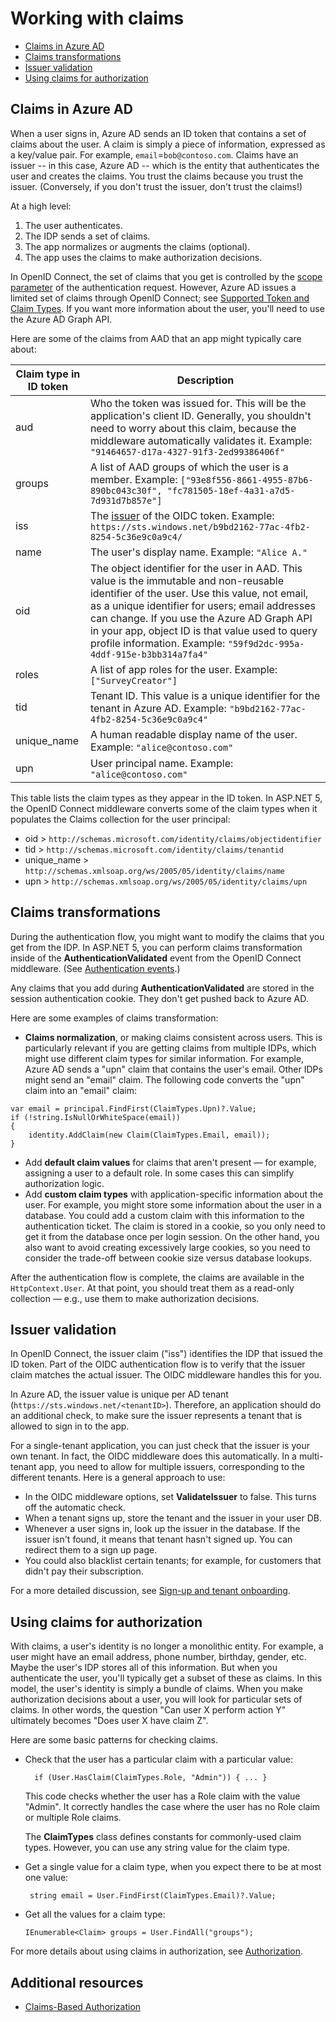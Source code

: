 # Working with claims

- [Claims in Azure AD](#claims-in-azure-ad)
- [Claims transformations](#claims-transformations)
- [Issuer validation](#issuer-validation)
- [Using claims for authorization](#using-claims-for-authorization)

## Claims in Azure AD

When a user signs in, Azure AD sends an ID token that contains a set of claims about the user. A claim is simply a piece of information, expressed as a key/value pair. For example, `email`=`bob@contoso.com`.  Claims have an issuer -- in this case, Azure AD -- which is the entity that authenticates the user and creates the claims. You trust the claims because you trust the issuer. (Conversely, if you don't trust the issuer, don't trust the claims!)

At a high level:

1.	The user authenticates.
2.	The IDP sends a set of claims.
3.	The app normalizes or augments the claims (optional).
4.	The app uses the claims to make authorization decisions.

In OpenID Connect, the set of claims that you get is controlled by the [scope parameter](http://nat.sakimura.org/2012/01/26/scopes-and-claims-in-openid-connect/) of the authentication request. However, Azure AD issues a limited set of claims through OpenID Connect; see [Supported Token and Claim Types](https://azure.microsoft.com/en-us/documentation/articles/active-directory-token-and-claims/). If you want more information about the user, you'll need to use the Azure AD Graph API.

Here are some of the claims from AAD that an app might typically care about:

Claim type in ID token |	Description
-----------------------|--------------
aud | Who the token was issued for. This will be the application's client ID. Generally, you shouldn't need to worry about this claim, because the middleware automatically validates it. Example:  `"91464657-d17a-4327-91f3-2ed99386406f"`
groups	 | A list of AAD groups of which the user is a member. Example: `["93e8f556-8661-4955-87b6-890bc043c30f", "fc781505-18ef-4a31-a7d5-7d931d7b857e"]`
iss	 | The [issuer](http://openid.net/specs/openid-connect-core-1_0.html#IDToken) of the OIDC token. Example: `https://sts.windows.net/b9bd2162-77ac-4fb2-8254-5c36e9c0a9c4/`
name	| The user's display name. Example: `"Alice A."`
oid	| The object identifier for the user in AAD. This value is the immutable and non-reusable identifier of the user. Use this value, not email, as a unique identifier for users; email addresses can change. If you use the Azure AD Graph API in your app, object ID is that value used to query profile information. Example: `"59f9d2dc-995a-4ddf-915e-b3bb314a7fa4"`
roles	| A list of app roles for the user.	Example: `["SurveyCreator"]`
tid	| Tenant ID. This value is a unique identifier for the tenant in Azure AD. Example: `"b9bd2162-77ac-4fb2-8254-5c36e9c0a9c4"`
unique_name	| A human readable display name of the user. Example: `"alice@contoso.com"`
upn	| User principal name. Example: `"alice@contoso.com"`

This table lists the claim types as they appear in the ID token. In ASP.NET 5, the OpenID Connect middleware converts some of the claim types when it populates the Claims collection for the user principal:

-	oid > `http://schemas.microsoft.com/identity/claims/objectidentifier`
-	tid > `http://schemas.microsoft.com/identity/claims/tenantid`
-	unique_name > `http://schemas.xmlsoap.org/ws/2005/05/identity/claims/name`
-	upn > `http://schemas.xmlsoap.org/ws/2005/05/identity/claims/upn`

## Claims transformations

During the authentication flow, you might want to modify the claims that you get from the IDP. In ASP.NET 5, you can perform claims transformation inside of the **AuthenticationValidated** event from the OpenID Connect middleware. (See [Authentication events](03-authentication.md#authentication-events).)

Any claims that you add during **AuthenticationValidated** are stored in the session authentication cookie. They don't get pushed back to Azure AD.

Here are some examples of claims transformation:

-	**Claims normalization**, or making claims consistent across users. This is particularly relevant if you are getting claims from multiple IDPs, which might use different claim types for similar information.
For example, Azure AD sends a "upn" claim that contains the user's email. Other IDPs might send an "email" claim. The following code converts the "upn" claim into an "email" claim:

  ```
  var email = principal.FindFirst(ClaimTypes.Upn)?.Value;
  if (!string.IsNullOrWhiteSpace(email))
  {
      identity.AddClaim(new Claim(ClaimTypes.Email, email));
  }
  ```

- Add **default claim values** for claims that aren't present &mdash; for example, assigning a user to a default role. In some cases this can simplify authorization logic.
- Add **custom claim types** with application-specific information about the user. For example, you might store some information about the user in a database. You could add a custom claim with this information to the authentication ticket. The claim is stored in a cookie, so you only need to get it from the database once per login session. On the other hand, you also want to avoid creating excessively large cookies, so you need to consider the trade-off between cookie size versus database lookups.   

After the authentication flow is complete, the claims are available in the `HttpContext.User`. At that point, you should treat them as a read-only collection &mdash; e.g., use them to make authorization decisions.

## Issuer validation
In OpenID Connect, the issuer claim ("iss") identifies the IDP that issued the ID token. Part of the OIDC authentication flow is to verify that the issuer claim matches the actual issuer. The OIDC middleware handles this for you.

In Azure AD, the issuer value is unique per AD tenant (`https://sts.windows.net/<tenantID>`). Therefore, an application should do an additional check, to make sure the issuer represents a tenant that is allowed to sign in to the app.

For a single-tenant application, you can just check that the issuer is your own tenant. In fact, the OIDC middleware does this automatically. In a multi-tenant app, you need to allow for multiple issuers, corresponding to the different tenants. Here is a general approach to use:

-	In the OIDC middleware options, set **ValidateIssuer** to false. This turns off the automatic check.
-	When a tenant signs up, store the tenant and the issuer in your user DB.
-	Whenever a user signs in, look up the issuer in the database. If the issuer isn't found, it means that tenant hasn't signed up. You can redirect them to a sign up page.
-  You could also blacklist certain tenants; for example, for customers that didn't pay their subscription.

For a more detailed discussion, see [Sign-up and tenant onboarding](05-tenant-signup.md).

## Using claims for authorization

With claims, a user's identity is no longer a monolithic entity. For example, a user might have an email address, phone number, birthday, gender, etc. Maybe the user's IDP stores all of this information. But when you authenticate the user, you'll typically get a subset of these as claims. In this model, the user's identity is simply a bundle of claims. When you make authorization decisions about a user, you will look for particular sets of claims. In other words, the question "Can user X perform action Y" ultimately becomes "Does user X have claim Z".

Here are some basic patterns for checking claims.

- 	Check that the user has a particular claim with a particular value:

          if (User.HasClaim(ClaimTypes.Role, "Admin")) { ... }

    This code checks whether the user has a Role claim with the value "Admin". It correctly handles the case where the user has no Role claim or multiple Role claims.

    The **ClaimTypes** class defines constants for commonly-used claim types. However, you can use any string value for the claim type.

-	Get a single value for a claim type, when you expect there to be at most one value:

         string email = User.FindFirst(ClaimTypes.Email)?.Value;

-	Get all the values for a claim type:

        IEnumerable<Claim> groups = User.FindAll("groups");

For more details about using claims in authorization, see [Authorization](07-authorization.md).

## Additional resources

- [Claims-Based Authorization](https://docs.asp.net/en/latest/security/authorization/claims.html)
